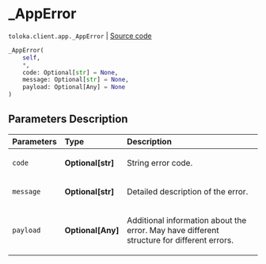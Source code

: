 # _AppError
`toloka.client.app._AppError` | [Source code](https://github.com/Toloka/toloka-kit/blob/v0.1.24/src/client/app.py#L19)

```python
_AppError(
    self,
    *,
    code: Optional[str] = None,
    message: Optional[str] = None,
    payload: Optional[Any] = None
)
```

## Parameters Description

| Parameters | Type | Description |
| :----------| :----| :-----------|
`code`|**Optional\[str\]**|<p>String error code.</p>
`message`|**Optional\[str\]**|<p>Detailed description of the error.</p>
`payload`|**Optional\[Any\]**|<p>Additional information about the error. May have different structure for different errors.</p>
